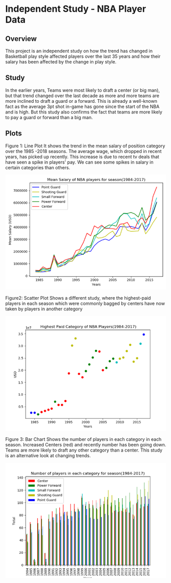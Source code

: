 # Independent Study - NBA Player Data

## Overview
This project is an independent study on how the trend has changed in Basketball play style affected players over the last 35 years
and how their salary has been affected by the change in play style. 

## Study
In the earlier years, Teams were most likely to draft a center (or big man), but that trend changed over the last decade as more and more teams are more inclined to draft a guard or a forward. This is already a well-known fact as the average 3pt shot in-game has gone since the start of the NBA and is high. But this study also confirms the fact that teams are more likely to pay a guard or forward than a big man.

## Plots
Figure 1: Line Plot
It shows the trend in the mean salary of position category over the 1985 -2018 seasons. The average wage, which dropped in recent years, has picked up recently.
This increase is due to recent tv deals that have seen a spike in players' pay. We can see some spikes in salary in certain categories than others.


![](/Independent%20Study%20-%20Nba%20player%20data/images/Fig1.png)


Figure2: Scatter Plot
Shows a different study, where the highest-paid players in each season which were commonly bagged by centers have now taken by players in another category


![](/Independent%20Study%20-%20Nba%20player%20data/images/Fig2.png)


Figure 3: Bar Chart
Shows the number of players in each category in each season. Increased Centers (red) and recently number has been going down. Teams are more likely to draft any other category than a center. This study is an alternative look at changing trends.


![](/Independent%20Study%20-%20Nba%20player%20data/images/Fig3.png)
